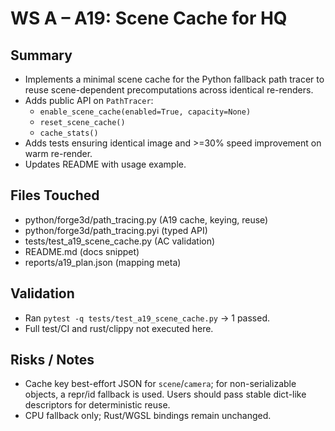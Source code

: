 # WS A – A19: Scene Cache for HQ

## Summary
- Implements a minimal scene cache for the Python fallback path tracer to reuse scene-dependent precomputations across identical re-renders.
- Adds public API on `PathTracer`:
  - `enable_scene_cache(enabled=True, capacity=None)`
  - `reset_scene_cache()`
  - `cache_stats()`
- Adds tests ensuring identical image and >=30% speed improvement on warm re-render.
- Updates README with usage example.

## Files Touched
- python/forge3d/path_tracing.py (A19 cache, keying, reuse)
- python/forge3d/path_tracing.pyi (typed API)
- tests/test_a19_scene_cache.py (AC validation)
- README.md (docs snippet)
- reports/a19_plan.json (mapping meta)

## Validation
- Ran `pytest -q tests/test_a19_scene_cache.py` → 1 passed.
- Full test/CI and rust/clippy not executed here.

## Risks / Notes
- Cache key best-effort JSON for `scene`/`camera`; for non-serializable objects, a repr/id fallback is used. Users should pass stable dict-like descriptors for deterministic reuse.
- CPU fallback only; Rust/WGSL bindings remain unchanged.

